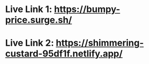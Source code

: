 # Live Link 1: https://bumpy-price.surge.sh/

# Live Link 2: https://shimmering-custard-95df1f.netlify.app/
